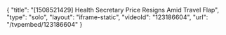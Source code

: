 {
    "title": "[1508521429] Health Secretary Price Resigns Amid Travel Flap",
    "type": "solo",
    "layout": "iframe-static",
    "videoId": "123186604",
    "url": "\/tvpembed\/123186604"
}